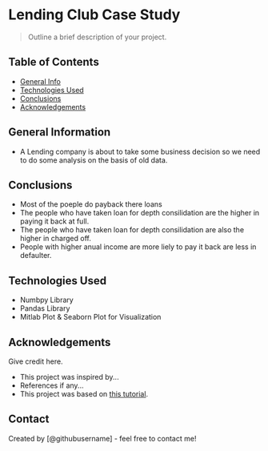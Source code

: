 # Lending Club Case Study
> Outline a brief description of your project.


## Table of Contents
* [General Info](#general-information)
* [Technologies Used](#technologies-used)
* [Conclusions](#conclusions)
* [Acknowledgements](#acknowledgements)

<!-- You can include any other section that is pertinent to your problem -->

## General Information
- A Lending company is about to take some business decision so we need to do some analysis on the basis of old data.

<!-- You don't have to answer all the questions - just the ones relevant to your project. -->

## Conclusions
- Most of the poeple do payback there loans
- The people who have taken loan for depth consilidation are the higher in paying it back at full.
- The people who have taken loan for depth consilidation are also the higher in charged off.
- People with higher anual income are more liely to pay it back are less in defaulter.

<!-- You don't have to answer all the questions - just the ones relevant to your project. -->


## Technologies Used
- Numbpy Library
- Pandas Library
- Mitlab Plot & Seaborn Plot for Visualization

<!-- As the libraries versions keep on changing, it is recommended to mention the version of library used in this project -->

## Acknowledgements
Give credit here.
- This project was inspired by...
- References if any...
- This project was based on [this tutorial](https://www.example.com).


## Contact
Created by [@githubusername] - feel free to contact me!


<!-- Optional -->
<!-- ## License -->
<!-- This project is open source and available under the [... License](). -->

<!-- You don't have to include all sections - just the one's relevant to your project -->
